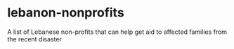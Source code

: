 # lebanon-nonprofits
A list of Lebanese non-profits that can help get aid to affected families from the recent disaster
